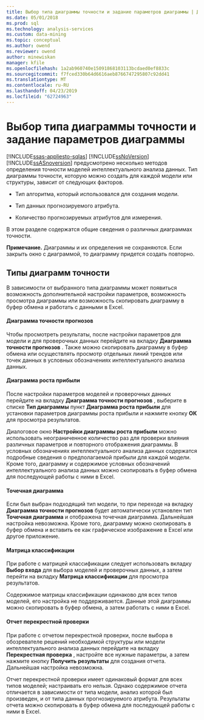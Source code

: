 ```yaml
---
title: Выбор типа диаграммы точности и задание параметров диаграммы | Документация Майкрософт
ms.date: 05/01/2018
ms.prod: sql
ms.technology: analysis-services
ms.custom: data-mining
ms.topic: conceptual
ms.author: owend
ms.reviewer: owend
author: minewiskan
manager: kfile
ms.openlocfilehash: 1a2ab960740e15091868103113bcdaed0ef8833c
ms.sourcegitcommit: f7fced330b64d6616aeb8766747295807c92dd41
ms.translationtype: MT
ms.contentlocale: ru-RU
ms.lasthandoff: 04/23/2019
ms.locfileid: "62724963"
---
```

# <a name="choose-an-accuracy-chart-type-and-set-chart-options"></a>Выбор типа диаграммы точности и задание параметров диаграммы
[!INCLUDE[ssas-appliesto-sqlas](../../includes/ssas-appliesto-sqlas.md)]
  [!INCLUDE[ssNoVersion](../../includes/ssnoversion-md.md)] [!INCLUDE[ssASnoversion](../../includes/ssasnoversion-md.md)] предусмотрено несколько методов определения точности моделей интеллектуального анализа данных. Тип диаграммы точности, которую можно создать для каждой модели или структуры, зависит от следующих факторов.  
  
-   Тип алгоритма, который использовался для создания модели.  
  
-   Тип данных прогнозируемого атрибута.  
  
-   Количество прогнозируемых атрибутов для измерения.  
  
 В этом разделе содержатся общие сведения о различных диаграммах точности.  
  
 **Примечание.** Диаграммы и их определения не сохраняются. Если закрыть окно с диаграммой, то диаграмму придется создать повторно.  
  
## <a name="accuracy-chart-types"></a>Типы диаграмм точности  
 В зависимости от выбранного типа диаграммы может появиться возможность дополнительной настройки параметров, возможность просмотра диаграммы или возможность скопировать диаграмму в буфер обмена и работать с данными в Excel.  
  
#### <a name="lift-chart"></a>Диаграмма точности прогнозов  
 Чтобы просмотреть результаты, после настройки параметров для модели и для проверочных данных перейдите на вкладку **Диаграмма точности прогнозов** . Также можно скопировать диаграмму в буфер обмена или осуществлять просмотр отдельных линий трендов или точек данных в условных обозначениях интеллектуального анализа данных.  
  
#### <a name="profit-chart"></a>Диаграмма роста прибыли  
 После настройки параметров моделей и проверочных данных перейдите на вкладку **Диаграмма точности прогнозов** , выберите в списке **Тип диаграммы** пункт **Диаграмма роста прибыли** для установки параметров диаграммы роста прибыли и нажмите кнопку **ОК** для просмотра результатов.  
  
 Диалоговое окно **Настройки диаграммы роста прибыли** можно использовать неограниченное количество раз для проверки влияния различных параметров и повторного отображения диаграммы. В условных обозначениях интеллектуального анализа данных содержатся подробные сведения о предполагаемой прибыли для каждой модели. Кроме того, диаграмму и содержимое условных обозначений интеллектуального анализа данных можно скопировать в буфер обмена для последующей работы с ними в Excel.  
  
#### <a name="scatter-plot"></a>Точечная диаграмма  
 Если был выбран подходящий тип модели, то при переходе на вкладку **Диаграмма точности прогнозов** будет автоматически установлен тип **Точечная диаграмма** и отображена точечная диаграмма. Дальнейшая настройка невозможна. Кроме того, диаграмму можно скопировать в буфер обмена и вставить ее как графическое изображение в Excel или другое приложение.  
  
#### <a name="classification-matrix"></a>Матрица классификации  
 При работе с матрицей классификации следует использовать вкладку **Выбор входа** для выбора моделей и проверочных данных, а затем перейти на вкладку **Матрица классификации** для просмотра результатов.  
  
 Содержимое матрицы классификации одинаково для всех типов моделей, его настройка не поддерживается. Данные этой диаграммы можно скопировать в буфер обмена, а затем работать с ними в Excel.  
  
#### <a name="cross-validation-report"></a>Отчет перекрестной проверки  
 При работе с отчетом перекрестной проверки, после выбора в обозревателе решений необходимой структуры или модели интеллектуального анализа данных перейдите на вкладку **Перекрестная проверка** , настройте все нужные параметры, а затем нажмите кнопку **Получить результаты** для создания отчета. Дальнейшая настройка невозможна.  
  
 Отчет перекрестной проверки имеет одинаковый формат для всех типов моделей; настраивать его нельзя. Однако содержимое отчета отличается в зависимости от типа модели, анализ которой был произведен, и от типа данных прогнозируемого атрибута. Результаты отчета можно скопировать в буфер обмена для последующей работы с ними в Excel.  
  
  
